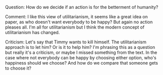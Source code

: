 Question: How do we decide if an action is for the betterment of humanity?

Comment: I like this view of utilitarianism, it seems like a great idea on paper, as who doesn't want everybody to be happy? But again no action pleases all. I'm all for utilitarianism but I think the modern concept of utilitarianism has changed.

Criticism: Let's say that Timmy wants to kill himself. The utilitarianism approach is to let him? Or is it to help him? I'm phrasing this as a question but really it's a criticism, or maybe I missed something from the text. In the case where not everybody can be happy by choosing either option, who's happiness should we choose? And how do we compare that someone gets to choose it?